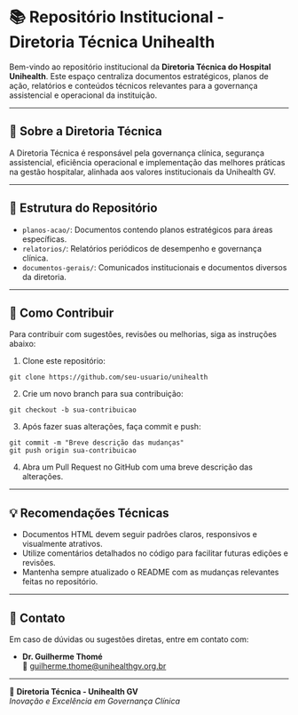 # 📚 Repositório Institucional - Diretoria Técnica Unihealth

Bem-vindo ao repositório institucional da **Diretoria Técnica do Hospital Unihealth**. Este espaço centraliza documentos estratégicos, planos de ação, relatórios e conteúdos técnicos relevantes para a governança assistencial e operacional da instituição.

---

## 🏥 Sobre a Diretoria Técnica

A Diretoria Técnica é responsável pela governança clínica, segurança assistencial, eficiência operacional e implementação das melhores práticas na gestão hospitalar, alinhada aos valores institucionais da Unihealth GV.

---

## 📂 Estrutura do Repositório

- `planos-acao/`: Documentos contendo planos estratégicos para áreas específicas.
- `relatorios/`: Relatórios periódicos de desempenho e governança clínica.
- `documentos-gerais/`: Comunicados institucionais e documentos diversos da diretoria.

---

## 🚀 Como Contribuir

Para contribuir com sugestões, revisões ou melhorias, siga as instruções abaixo:

1. Clone este repositório:
```
git clone https://github.com/seu-usuario/unihealth
```

2. Crie um novo branch para sua contribuição:
```
git checkout -b sua-contribuicao
```

3. Após fazer suas alterações, faça commit e push:
```
git commit -m "Breve descrição das mudanças"
git push origin sua-contribuicao
```

4. Abra um Pull Request no GitHub com uma breve descrição das alterações.

---

## 💡 Recomendações Técnicas

- Documentos HTML devem seguir padrões claros, responsivos e visualmente atrativos.
- Utilize comentários detalhados no código para facilitar futuras edições e revisões.
- Mantenha sempre atualizado o README com as mudanças relevantes feitas no repositório.

---

## 📩 Contato

Em caso de dúvidas ou sugestões diretas, entre em contato com:

- **Dr. Guilherme Thomé**  
  📧 [guilherme.thome@unihealthgv.org.br](mailto:guilherme.thome@unihealthgv.org.br)

---

🔖 **Diretoria Técnica - Unihealth GV**  
*Inovação e Excelência em Governança Clínica*
